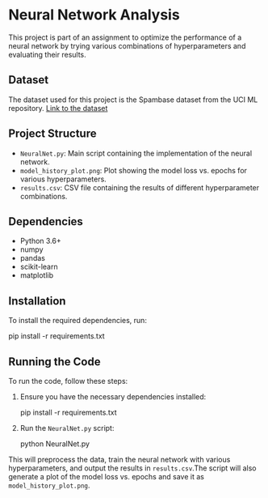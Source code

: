 # Neural Network Analysis

This project is part of an assignment to optimize the performance of a neural network by trying various combinations of hyperparameters and evaluating their results.

## Dataset

The dataset used for this project is the Spambase dataset from the UCI ML repository. [Link to the dataset](https://archive.ics.uci.edu/ml/datasets/Spambase)

## Project Structure

- `NeuralNet.py`: Main script containing the implementation of the neural network.
- `model_history_plot.png`: Plot showing the model loss vs. epochs for various hyperparameters.
- `results.csv`: CSV file containing the results of different hyperparameter combinations.

## Dependencies

- Python 3.6+
- numpy
- pandas
- scikit-learn
- matplotlib

## Installation

To install the required dependencies, run:

pip install -r requirements.txt

## Running the Code

To run the code, follow these steps:

1. Ensure you have the necessary dependencies installed:

   pip install -r requirements.txt

2. Run the `NeuralNet.py` script:

   python NeuralNet.py

This will preprocess the data, train the neural network with various hyperparameters, and output the results in 
`results.csv`.The script will also generate a plot of the model loss vs. epochs and save it as `model_history_plot.png`.
